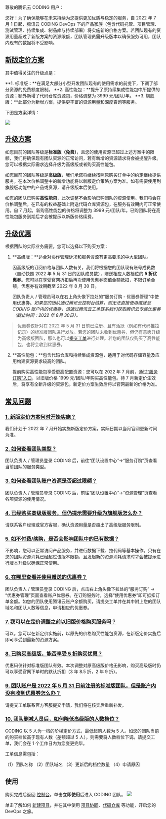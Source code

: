 尊敬的腾讯云 CODING 用户：

您好！为了确保能够在未来持续为您提供更加优质与稳定的服务，自 2022 年 7 月 1 日起，腾讯云 CODING DevOps 下的产品家族（包含代码托管、项目管理、测试管理、持续集成、制品库与持续部署）将实施新的价格方案。若团队现有的资源用量超过了新版方案的资源限额，团队管理员需升级版本以确保服务可用，团队内现有的数据将不受影响。

## [新版定价方案](#new)

其中值得关注的升级点是：

**1.  标准版：**在满足大部分小型开发团队现有的使用需求的前提下，下调了部分资源的免费额度限制。
**2.  高性能包：**提升了原持续集成性能包中所提供的资源；额外新增了代码仓库资源包，价格调整为 3999 元/团队/年。
**3.  旗舰版：**此部分为新增方案，提供更丰富的资源用量和深度咨询等服务。

下图是方案详情：

![](https://help-assets.codehub.cn/enterprise/20220608103532.png)

## [升级方案](#update-plan)

如您目前的团队等级是**标准版（免费）**，且您的使用资源已超过上述方案中的限额，我们将确保现有团队资源的正常访问，若有新增的资源请求将会被提醒升级。您可以根据实际需求选择升级为高级版或者购买高性能包。
 
如您目前的团队等级是**高级版**，我们承诺将继续按照原购买订单中的约定继续提供服务。在本次价格调整中的新增功能将以新版定价策略方案为准。如有需要使用到旗舰版功能中的产品或资源，请升级版本后使用。

如您的团队已购买**高性能包**，此次调整不会影响已购团队的资源使用。我们将会在价格调整后，在已有的权益基础上附送代码仓库资源包，在服务有效期内可正常使用。自 7 月起，新购高性能包的价格将调整为 3999 元/团队/年。已购团队将在高性能包服务到期后才会被提示以新版价格续费。

## [升级优惠](#discount)

根据团队的实际业务需要，您可以选择以下购买方案：

1.  **高级版：**适合对协作管理诉求和服务资源有更高要求的中大型团队。

    因高级版的订阅价格与团队人数有关，我们将根据您的团队现有账号成员数（自动快照 2022 年 5 月 31 日的团队成员数），赠送相应人数档位的 **5 折优惠券**。您可以在享受官网折扣后再次使用优惠券面值金额抵扣，不限订单金额，优惠券有效期截至 2022 年 8 月 30 日。

    团队负责人 / 管理员可以在右上角头像下拉处的“服务订购 - 优惠券管理”中使用优惠券。*如果您的团队通过腾讯云控制台结算，则无法直接使用赠送至 CODING 账户内的优惠券，请通过腾讯云工单联系我们获取腾讯云专属优惠券（截止时间：2022 年 8月 30日）。*

> 优惠券仅针对在 2022 年 5 月 31 日前已注册、且有活跃（例如有代码推拉记录）的标准版团队进行发放。若您的团队未收到优惠券，但仍有意愿升级为高级版团队，那么也可以[提交工单](https://e.coding.net/signin?redirect=/workorder)进行处理。若您的团队仅购买了高性能包，也将会收到优惠券。

2.  **高性能包：**包含代码仓库和持续集成资源包，适用于对代码存储容量及应用构建资源要求较高的团队。

    提前购买高性能包享受更高配置资源：您可以在 2022 年 7 月前，通过[“服务订购”入口](https://buy.cloud.tencent.com/coding)，以旧版价格 1999 元/团队/年购买高性能包。待 7 月新定价生效后，将享有全新升级的资源包。新定价方案生效后将以官网最新的价格为准。

## [常见问题](#faq)

### [1.  新版定价方案何时开始实施？](#q1)
我们计划于 2022 年 7 月开始实施新版定价方案，实际日期以当月官网更新时间为准。 

### [2.  如何查看团队类型？](#q2)
团队负责人 / 管理员登录 CODING 后，前往“团队设置中心”→“服务订购”页查看当前团队的服务类型。

### [3.  如何查看团队账户资源是否超过限额？](#q3)
团队负责人 / 管理员登录 CODING 后，前往“团队设置中心”→“资源管理”页查看各项资源的使用情况。

### [4.  已经购买高级版服务，但仍提示需要升级为旗舰版怎么办？](#q4)
请联系客户经理或官方客服，确认资源用量是否超出了高级版服务限制。

### [5.  如不付费/续购，是否会影响团队中的已有数据？](#q5)
不影响，您可以正常访问产品服务，并进行数据下载、拉代码等基本操作。只有在您的团队资源消耗已经超过该版本限额，且发起新的资源消耗请求时才会被提示进行版本升级以确保正常使用。

### [6.  在哪里查看并使用赠送的优惠券？](#q6)
团队负责人 / 管理员登录 CODING 后，点击右上角头像下拉处的“服务订购” → “优惠券管理”页面查看账户优惠券。在订购服务时，选择“使用优惠券”即可抵扣订单金额。如您的团队使用腾讯云账户余额购买，请提交工单并在其中附上您的团队域名和团队人数等信息，申请相应的优惠券。

### [7.  我可以在定价调整之前以旧版价格购买服务吗？](#q7)
可以。您可以在新定价实施前，以原先的价格购买性能包资源，在新版定价实施后即可享受到最新的资源方案。

### [8.  已购买高级版，能否享受 5 折购买优惠？](#q8)
优惠码仅针对标准版团队有效。本次调整对原高级版价格无影响，购买高级版时仍可以享受官网下单时的默认折扣（3 年 8.5 折，2 年 9 折）。

### [9.  团队账户是 2022 年 5 月 31 日前注册的标准版团队，但是账户内没有收到优惠券怎么办？](#q9)

请提交工单联系官方客服提交申请，我们将在核实后重新补发。

### [10.  团队删减人员后，如何降低高级版的人数档位？](#q10)

CODING 以 5 人为一档的阶梯定价方式，最低起购人数为 5 人。如您的团队当前的购买档位高于现有人数（差额超过 5 人），则需要将人数档位下调。请提交工单，我们会在 1 个工作日内为您变更完毕。

工单信息需包括：

（1）团队名称
（2）团队域名
（3）更新后的档位数量
（4）申请原因

## 使用[](#use)

购买完成后返回 [控制台](https://console.cloud.tencent.com/coding)，单击**立即使用**后进入 CODING 团队。
![](https://qcloudimg.tencent-cloud.cn/raw/bab10805eca39a6b4caa122a0a30f137.png)

单击了解如何 [新建项目](https://help.coding.net/docs/start/project.html)，并在其中使用 [项目协同](https://cloud.tencent.com/document/product/1113/36819)、[代码仓库](https://cloud.tencent.com/document/product/1112/36433) 等功能，开启您的 DevOps 之旅。
